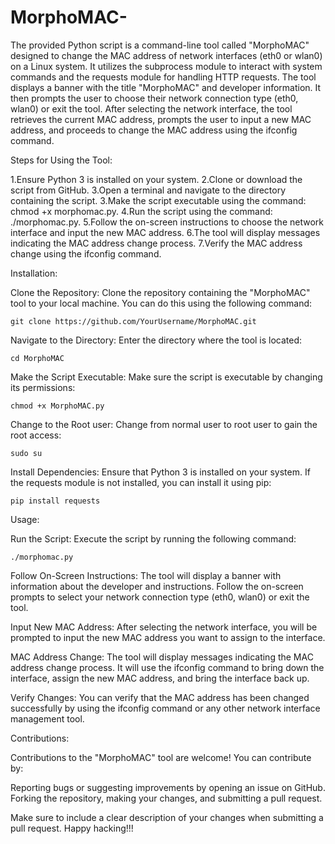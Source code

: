 # MorphoMAC-
The provided Python script is a command-line tool called "MorphoMAC" designed to change the MAC address of network interfaces (eth0 or wlan0) on a Linux system. It utilizes the subprocess module to interact with system commands and the requests module for handling HTTP requests.
The tool displays a banner with the title "MorphoMAC" and developer information. It then prompts the user to choose their network connection type (eth0, wlan0) or exit the tool. After selecting the network interface, the tool retrieves the current MAC address, prompts the user to input a new MAC address, and proceeds to change the MAC address using the ifconfig command.


Steps for Using the Tool:

1.Ensure Python 3 is installed on your system.
2.Clone or download the script from GitHub.
3.Open a terminal and navigate to the directory containing the script.
3.Make the script executable using the command: chmod +x morphomac.py.
4.Run the script using the command: ./morphomac.py.
5.Follow the on-screen instructions to choose the network interface and input the new MAC address.
6.The tool will display messages indicating the MAC address change process.
7.Verify the MAC address change using the ifconfig command.


Installation:

Clone the Repository: Clone the repository containing the "MorphoMAC" tool to your local machine. You can do this using the following command:

    git clone https://github.com/YourUsername/MorphoMAC.git

Navigate to the Directory: Enter the directory where the tool is located:

    cd MorphoMAC

Make the Script Executable: Make sure the script is executable by changing its permissions:

    chmod +x MorphoMAC.py

Change to the Root user: Change from normal user to root user to gain the root access:

    sudo su

Install Dependencies: Ensure that Python 3 is installed on your system. If the requests module is not installed, you can install it using pip:

    pip install requests


Usage:

Run the Script: Execute the script by running the following command:

    ./morphomac.py

Follow On-Screen Instructions: The tool will display a banner with information about the developer and instructions. Follow the on-screen prompts to select your network connection type (eth0, wlan0) or exit the tool.

Input New MAC Address: After selecting the network interface, you will be prompted to input the new MAC address you want to assign to the interface.

MAC Address Change: The tool will display messages indicating the MAC address change process. It will use the ifconfig command to bring down the interface, assign the new MAC address, and bring the interface back up.

Verify Changes: You can verify that the MAC address has been changed successfully by using the ifconfig command or any other network interface management tool.



Contributions:

Contributions to the "MorphoMAC" tool are welcome! You can contribute by:

Reporting bugs or suggesting improvements by opening an issue on GitHub.
Forking the repository, making your changes, and submitting a pull request.

Make sure to include a clear description of your changes when submitting a pull request. Happy hacking!!!
